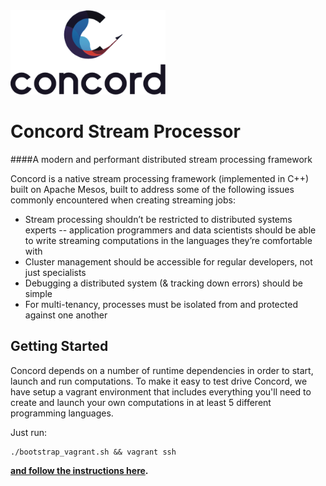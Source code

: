 <img src="misc/concord-light-full.png" alt="Concord logo" height="135" />

# Concord Stream Processor

####A modern and performant distributed stream processing framework

Concord is a native stream processing framework (implemented in C++) built on Apache Mesos,
built to address some of the following issues commonly encountered when creating streaming
jobs:

- Stream processing shouldn’t be restricted to distributed systems experts -- application
programmers and data scientists should be able to write streaming computations in the languages
they’re comfortable with
- Cluster management should be accessible for regular developers, not just specialists
- Debugging a distributed system (& tracking down errors) should be simple
- For multi-tenancy, processes must be isolated from and protected against one another


## Getting Started

Concord depends on a number of runtime dependencies in order to start, launch and run computations.
To make it easy to test drive Concord, we have setup a vagrant environment that includes everything 
you'll need to create and launch your own computations in at least 5 different programming languages.

Just run:
```
./bootstrap_vagrant.sh && vagrant ssh
```
**[and follow the instructions here](http://concord.io/docs/tutorials/quick_start.html).**
